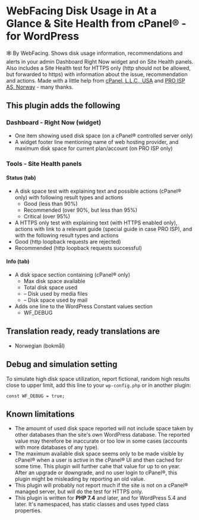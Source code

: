 # WebFacing Disk Usage in At a Glance & Site Health from cPanel&reg; - for WordPress
🕸️ By WebFacing. Shows disk usage information, recommendations and alerts in your admin Dashboard Right Now widget and on Site Health panels. Also includes a Site Health test for HTTPS only (http should not be allowed, but forwarded to https) with information about the issue, recommendation and actions. Made with a little help from [cPanel, L.L.C., USA](http://www.cpanel.net/) and [PRO ISP AS, Norway](https://proisp.eu/) - many thanks.
## This plugin adds the following
### Dashboard - Right Now (widget)
 * One item showing used disk space (on a cPanel&reg; controlled server only)
 * A widget footer line mentioning name of web hosting provider, and maximum disk space for current plan/account (on PRO ISP only)

### Tools - Site Health panels
#### Status (tab)
 * A disk space test with explaining text and possible actions (cPanel&reg; only) with following result types and actions
   * Good (less than 90%)
   * Recommended (over 90%, but less than 95%)
   * Critical (over 95%)
 * A HTTPS only test with explaining text (with HTTPS enabled only), actions with link to a relevant guide (special guide in case PRO ISP), and with the following result types and actions
  * Good (http loopback requests are rejected)
  * Recommended (http loopback requests successful)

#### Info (tab)
 * A disk space section containing (cPanel&reg; only)
   * Max disk space available
   * Total disk space used
    * &ndash; Disk used by media files
     * &ndash; Disk space used by mail
 * Adds one line to the WordPress Constant values section
   * WF_DEBUG
   
## Translation ready, ready translations are
 * Norwegian (bokmål)
 
## Debug and simulation setting
To simulate high disk space utilization, report fictional, random high results close to upper limit, add this line to your `wp-config.php` or in another plugin:
```
const WF_DEBUG = true;
```
## Known limitations
 * The amoumt of used disk space reported will not include space taken by other databases than the site's own WordPress database. The reported value may therefore be inaccurate or too low in some cases (accounts with more databases of any type).
 * The maximum available disk space seems only to be made visible by cPanel&reg; when a user is active in the cPanel&reg; UI and then cached for some time. This plugin will further cahe that value for up to on year. After an upgrade or downgrade, and no user login to cPanel&reg;, this plugin might be misleading by reporting an old value.
 * This plugin will probably not report much if the site is not on a cPanel&reg; managed server, but will do the test for HTTPS only.
 * This plugin is written for **PHP 7.4** and later, and for WordPress 5.4 and later. It's namespaced, has static classes and uses typed class properties.
